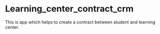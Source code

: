 # Learning_center_contract_crm
This is app which helps  to create a contract between student and learning center.
